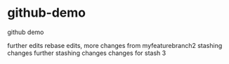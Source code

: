 # github-demo
github demo

further edits
rebase edits, more changes from myfeaturebranch2
stashing changes
further stashing changes
changes for stash 3
